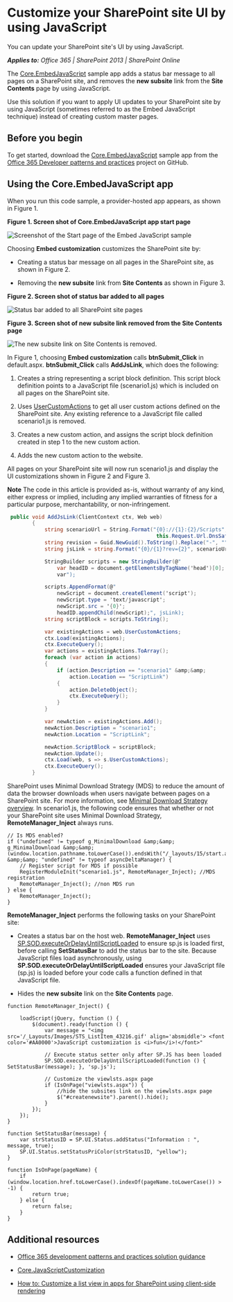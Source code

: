 
# Customize your SharePoint site UI by using JavaScript
 You can update your SharePoint site's UI by using JavaScript.

    
 _**Applies to:** Office 365 | SharePoint 2013 | SharePoint Online_

    
The [Core.EmbedJavaScript](https://github.com/OfficeDev/PnP/tree/master/Samples/Core.EmbedJavaScript) sample app adds a status bar message to all pages on a SharePoint site, and removes the **new subsite** link from the **Site Contents** page by using JavaScript. 
    
Use this solution if you want to apply UI updates to your SharePoint site by using JavaScript (sometimes referred to as the Embed JavaScript technique) instead of creating custom master pages. 

## Before you begin
<a name="sectionSection0"> </a>

To get started, download the  [Core.EmbedJavaScript](https://github.com/OfficeDev/PnP/tree/master/Samples/Core.EmbedJavaScript) sample app from the [Office 365 Developer patterns and practices](https://github.com/OfficeDev/PnP/tree/dev) project on GitHub.


## Using the Core.EmbedJavaScript app
<a name="sectionSection1"> </a>

When you run this code sample, a provider-hosted app appears, as shown in Figure 1. 


**Figure 1. Screen shot of Core.EmbedJavaScript app start page**

![Screenshot of the Start page of the Embed JavaScript sample](..\media\bdbf1df9-5027-4c6c-8ae9-152747fbbc1c.png)

Choosing  **Embed customization** customizes the SharePoint site by:



- Creating a status bar message on all pages in the SharePoint site, as shown in Figure 2.
    
- Removing the  **new subsite** link from **Site Contents** as shown in Figure 3.
    

**Figure 2. Screen shot of status bar added to all pages**

![Status bar added to all SharePoint site pages](..\media\ccae4093-4640-4339-a5f2-1df66c117cdc.png)


**Figure 3. Screen shot of new subsite link removed from the Site Contents page**

![The new subsite link on Site Contents is removed.](..\media\0631ce39-76e8-446a-b628-f41c2a066e4c.png)

In Figure 1, choosing  **Embed customization** calls **btnSubmit_Click** in default.aspx. **btnSubmit_Click** calls **AddJsLink**, which does the following:



1. Creates a string representing a script block definition. This script block definition points to a JavaScript file (scenario1.js) which is included on all pages on the SharePoint site. 
    
2. Uses  [UserCustomActions](https://msdn.microsoft.com/library/office/microsoft.sharepoint.spweb.usercustomactions%28v=office.15%29.aspx) to get all user custom actions defined on the SharePoint site. Any existing reference to a JavaScript file called scenario1.js is removed.
    
3.  Creates a new custom action, and assigns the script block definition created in step 1 to the new custom action.
    
4. Adds the new custom action to the website.
    
All pages on your SharePoint site will now run scenario1.js and display the UI customizations shown in Figure 2 and Figure 3.


    
**Note**  The code in this article is provided as-is, without warranty of any kind, either express or implied, including any implied warranties of fitness for a particular purpose, merchantability, or non-infringement.




```C#
 public void AddJsLink(ClientContext ctx, Web web)
        {
            string scenarioUrl = String.Format("{0}://{1}:{2}/Scripts", this.Request.Url.Scheme, 
                                                this.Request.Url.DnsSafeHost, this.Request.Url.Port);
            string revision = Guid.NewGuid().ToString().Replace("-", "");
            string jsLink = string.Format("{0}/{1}?rev={2}", scenarioUrl, "scenario1.js", revision);

            StringBuilder scripts = new StringBuilder(@"
                var headID = document.getElementsByTagName('head')[0]; 
                var");

            scripts.AppendFormat(@"
                newScript = document.createElement('script');
                newScript.type = 'text/javascript';
                newScript.src = '{0}';
                headID.appendChild(newScript);", jsLink);
            string scriptBlock = scripts.ToString();

            var existingActions = web.UserCustomActions;
            ctx.Load(existingActions);
            ctx.ExecuteQuery();
            var actions = existingActions.ToArray();
            foreach (var action in actions)
            {
                if (action.Description == "scenario1" &amp;&amp;
                    action.Location == "ScriptLink")
                {
                    action.DeleteObject();
                    ctx.ExecuteQuery();
                }
            }

            var newAction = existingActions.Add();
            newAction.Description = "scenario1";
            newAction.Location = "ScriptLink";

            newAction.ScriptBlock = scriptBlock;
            newAction.Update();
            ctx.Load(web, s => s.UserCustomActions);
            ctx.ExecuteQuery();
        }
```

SharePoint uses Minimal Download Strategy (MDS) to reduce the amount of data the browser downloads when users navigate between pages on a SharePoint site. For more information, see  [Minimal Download Strategy overview](https://msdn.microsoft.com/library/office/dn456544%28v=office.15%29.aspx). In scenario1.js, the following code ensures that whether or not your SharePoint site uses Minimal Download Strategy,  **RemoteManager_Inject** always runs.




```
// Is MDS enabled?
if ("undefined" != typeof g_MinimalDownload &amp;&amp; g_MinimalDownload &amp;&amp; (window.location.pathname.toLowerCase()).endsWith("/_layouts/15/start.aspx") &amp;&amp; "undefined" != typeof asyncDeltaManager) {
    // Register script for MDS if possible
    RegisterModuleInit("scenario1.js", RemoteManager_Inject); //MDS registration
    RemoteManager_Inject(); //non MDS run
} else {
    RemoteManager_Inject();
}
```

 **RemoteManager_Inject** performs the following tasks on your SharePoint site:



- Creates a status bar on the host web.  **RemoteManager_Inject** uses [SP.SOD.executeOrDelayUntilScriptLoaded](https://msdn.microsoft.com/library/office/ff411788%28v=office.14%29.aspx) to ensure sp.js is loaded first, before calling **SetStatusBar** to add the status bar to the site. Because JavaScript files load asynchronously, using **SP.SOD.executeOrDelayUntilScriptLoaded** ensures your JavaScript file (sp.js) is loaded before your code calls a function defined in that JavaScript file.
    
- Hides the  **new subsite** link on the **Site Contents** page.
    



```
function RemoteManager_Inject() {

    loadScript(jQuery, function () {
        $(document).ready(function () {
            var message = "<img src='/_Layouts/Images/STS_ListItem_43216.gif' align='absmiddle'> <font color='#AA0000'>JavaScript customization is <i>fun</i>!</font>"

            // Execute status setter only after SP.JS has been loaded
            SP.SOD.executeOrDelayUntilScriptLoaded(function () { SetStatusBar(message); }, 'sp.js');

            // Customize the viewlsts.aspx page
            if (IsOnPage("viewlsts.aspx")) {
                //hide the subsites link on the viewlsts.aspx page
                $("#createnewsite").parent().hide();
            }
        });
    });
}

function SetStatusBar(message) {
    var strStatusID = SP.UI.Status.addStatus("Information : ", message, true);
    SP.UI.Status.setStatusPriColor(strStatusID, "yellow");
}

function IsOnPage(pageName) {
    if (window.location.href.toLowerCase().indexOf(pageName.toLowerCase()) > -1) {
        return true;
    } else {
        return false;
    }
}

```


## Additional resources
<a name="bk_addresources"> </a>


-  [Office 365 development patterns and practices solution guidance](https://msdn.microsoft.com/library/office/dn904529.aspx)
    
-  [Core.JavaScriptCustomization](https://github.com/OfficeDev/PnP/tree/master/Scenarios/Core.JavaScriptCustomization)
    
-  [How to: Customize a list view in apps for SharePoint using client-side rendering](https://msdn.microsoft.com/library/8d5cabb2-70d0-46a0-bfe0-9e21f8d67d86.aspx)
    
